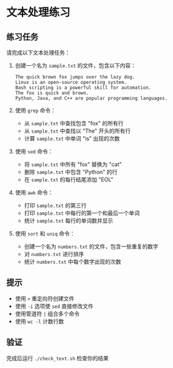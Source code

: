 # 文本处理练习

## 练习任务
请完成以下文本处理任务：

1. 创建一个名为 `sample.txt` 的文件，包含以下内容：
   ```
   The quick brown fox jumps over the lazy dog.
   Linux is an open-source operating system.
   Bash scripting is a powerful skill for automation.
   The fox is quick and brown.
   Python, Java, and C++ are popular programming languages.
   ```

2. 使用 `grep` 命令：
   - 从 `sample.txt` 中查找包含 "fox" 的所有行
   - 从 `sample.txt` 中查找以 "The" 开头的所有行
   - 计算 `sample.txt` 中单词 "is" 出现的次数

3. 使用 `sed` 命令：
   - 将 `sample.txt` 中所有 "fox" 替换为 "cat"
   - 删除 `sample.txt` 中包含 "Python" 的行
   - 在 `sample.txt` 的每行结尾添加 "EOL"

4. 使用 `awk` 命令：
   - 打印 `sample.txt` 的第三行
   - 打印 `sample.txt` 中每行的第一个和最后一个单词
   - 统计 `sample.txt` 每行的单词数并显示

5. 使用 `sort` 和 `uniq` 命令：
   - 创建一个名为 `numbers.txt` 的文件，包含一些重复的数字
   - 对 `numbers.txt` 进行排序
   - 统计 `numbers.txt` 中每个数字出现的次数

## 提示
- 使用 `>` 重定向符创建文件
- 使用 `-i` 选项使 `sed` 直接修改文件
- 使用管道符 `|` 组合多个命令
- 使用 `wc -l` 计数行数

## 验证
完成后运行 `./check_text.sh` 检查你的结果 